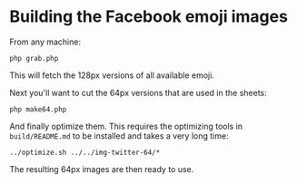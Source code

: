 # Building the Facebook emoji images

From any machine:

    php grab.php

This will fetch the 128px versions of all available emoji.

Next you'll want to cut the 64px versions that are used in the sheets:

    php make64.php

And finally optimize them. This requires the optimizing tools in `build/README.md` to be installed
and takes a very long time:

    ../optimize.sh ../../img-twitter-64/*

The resulting 64px images are then ready to use.
